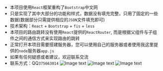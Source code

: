 * 本项目使用`React`框架重构了`Bootstrap`中文网<br />
* 只是实现了其中大部分的功能和样式，数据没有填充完整，只用了固定的一些数据(数据部分只需提供相应的`JSON`文件填充即可)<br />
* 技术架构：`React` + `Bootstrap` + `fis` + `less`<br />
* 本项目的路由跳转没有使用`React`提供的`ReactRouter`, 而是根据父组件与子组件之间的通信方式来实现路由的跳转<br />
* 正常打开本项目需要搭建服务器，您可以使用自己的服务器或者使用我这里提供的`node`服务器`app.js`<br />
* 如果有任何疑惑或者建议，欢迎联系交流<br />
* 联系方式：QQ`375663014`
![Image text](https://github.com/yangyanjun/React-demo-bootstrap/blob/master/img-readme/1.png)
![Image text](https://github.com/yangyanjun/React-demo-bootstrap/blob/master/img-readme/2.png)
![Image text](https://github.com/yangyanjun/React-demo-bootstrap/blob/master/img-readme/3.png)

